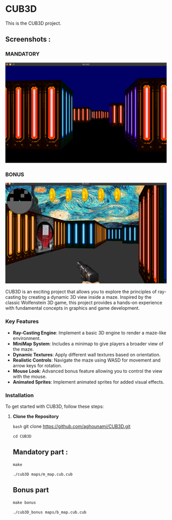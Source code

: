 # CUB3D

This is the CUB3D project.

## Screenshots :

### MANDATORY
    
![Image 1](https://github.com/aghounami/CUB3D/raw/master/images/image1.png)

### BONUS
    
![Image 1](https://github.com/aghounami/CUB3D/raw/master/images/image2.png)


CUB3D is an exciting project that allows you to explore the principles of ray-casting by creating a dynamic 3D view inside a maze. Inspired by the classic Wolfenstein 3D game, this project provides a hands-on experience with fundamental concepts in graphics and game development.

### Key Features

- **Ray-Casting Engine**: Implement a basic 3D engine to render a maze-like environment.
- **MiniMap System**: Includes a minimap to give players a broader view of the maze.
- **Dynamic Textures**: Apply different wall textures based on orientation.
- **Realistic Controls**: Navigate the maze using WASD for movement and arrow keys for rotation.
- **Mouse Look**: Advanced bonus feature allowing you to control the view with the mouse.
- **Animated Sprites**: Implement animated sprites for added visual effects.

### Installation

To get started with CUB3D, follow these steps:

1. **Clone the Repository**

   ``bash``
   git clone https://github.com/aghounami/CUB3D.git
   <pre><code>cd CUB3D</code></pre>
   ## Mandatory part :
   <pre><code>make</code></pre>
   <pre><code>./cub3D maps/m_map.cub.cub </code></pre>
   ## Bonus part
   <pre><code>make bonus</code></pre>
   <pre><code>./cub3D_bonus maps/b_map.cub.cub </code></pre>

